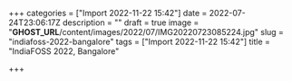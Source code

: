 +++
categories = ["Import 2022-11-22 15:42"]
date = 2022-07-24T23:06:17Z
description = ""
draft = true
image = "__GHOST_URL__/content/images/2022/07/IMG20220723085224.jpg"
slug = "indiafoss-2022-bangalore"
tags = ["Import 2022-11-22 15:42"]
title = "IndiaFOSS 2022, Bangalore"

+++





